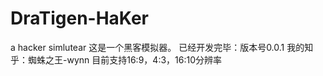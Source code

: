 # DraTigen-HaKer
a hacker simlutear
这是一个黑客模拟器。
已经开发完毕：版本号0.0.1
我的知乎：蜘蛛之王-wynn
目前支持16:9，4:3，16:10分辨率
